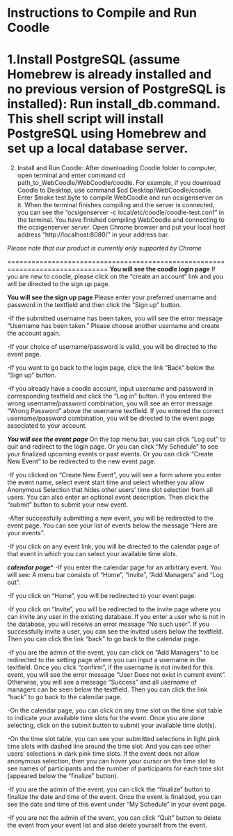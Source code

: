 Instructions to Compile and Run Coodle
===============================================================================
1.Install PostgreSQL (assume Homebrew is already installed and no previous version of PostgreSQL is installed):
  Run install_db.command.
This shell script will install PostgreSQL using Homebrew and set up a local database server.
===============================================================================
2. Install and Run Coodle:
After downloading Coodle folder to computer, open terminal and enter command
cd path_to_WebCoodle/WebCoodle/coodle. For example, if you download Coodle to
Desktop, use command $cd Desktop/WebCoodle/coodle.
Enter $make test.byte to compile WebCoodle and run ocsigenserver on it.
When the terminal finishes compiling and the server is connected, you can see
the “ocsigenserver  -c local/etc/coodle/coodle-test.conf” in the terminal.
You have finished compiling WebCoodle and connecting to the ocsigenserver server.
Open Chrome browser and put your local host address “http://localhost:8080/” in
your address bar.

*Please note that our product is currently only supported by Chrome*

===============================================================================
******You will see the coodle login page******
If you are new to coodle, please click on the “create an account” link and you
will be directed to the sign up page.

******You will see the sign up page******
Please enter your preferred username and password in the textfield and then
click the “Sign up” button.

-If the submitted username has been taken, you will see the error message
“Username has been taken.” Please choose another username and create the
account again.

-If your choice of username/password is valid, you will be directed to
the event page.

-If you want to go back to the login page, click the link “Back” below the
“Sign up” button.

-If you already have a coodle account, input username and password in
corresponding textfield and click the “Log in” button. If you entered the wrong
username/password combination, you will see an error message “Wrong Password”
above the username textfield. If you entered the correct username/password
combination, you will be directed to the event page associated to your account.

*******You will see the event page*******
On the top menu bar, you can click “Log out” to quit and redirect to the login page.
Or you can click “My Schedule” to see your finalized upcoming events or past events.
Or you can click “Create New Event” to be redirected to the new event page.

-If you clicked on “Create New Event”, you will see a form where you enter
the event name, select event start time and select whether you allow Anonymous
Selection that hides other users’ time slot selection from all users. You can
also enter an optional event description. Then click the “submit” button to
submit your new event.

-After successfully submitting a new event, you will be redirected to the
event page. You can see your list of events below the message
“Here are your events”.

-If you click on any event link, you will be directed to the calendar page
of that event in which you can select your available time slots.

*******calendar page********
-If you enter the calendar page for an arbitrary event. You will see:
A menu bar consists of “Home”, “Invite”, “Add Managers” and “Log out”.

-If you click on “Home”, you will be redirected to your event page.

-If you click on “Invite”, you will be redirected to the invite page where
you can invite any user in the existing database. If you enter a user who is
not in the database, you will receive an error message “No such user”. If you
successfully invite a user, you can see the invited users below the textfield.
Then you can click the link “back” to go back to the calendar page.

-If you are the admin of the event, you can click on “Add Managers” to be
redirected to the setting page where you can input a username in the textfield.
Once you click “confirm”, if the username is not invited for this event, you
will see the error message “User Does not exist in current event”. Otherwise,
you will see a message “Success” and all username of managers can be seen below
the textfield. Then you can click the link “back” to go back to the calendar page.

-On the calendar page, you can click on any time slot on the time slot table to
indicate your available time slots for the event. Once you are done selecting,
click on the submit button to submit your available time slot(s).

-On the time slot table, you can see your submitted selections in light pink
time slots with dashed line around the time slot. And you can see other users’
selections in dark pink time slots. If the event does not allow anonymous
selection, then you can hover your cursor on the time slot to see names of
participants and the number of participants for each time slot (appeared below
the “finalize” button).

-If you are the admin of the event, you can click the “finalize” button to finalize
the date and time of the event. Once the event is finalized, you can see the date
and time of this event under “My Schedule” in your event page.

-If you are not the admin of the event, you can click “Quit” button to delete the
event from your event list and also delete yourself from the event.
